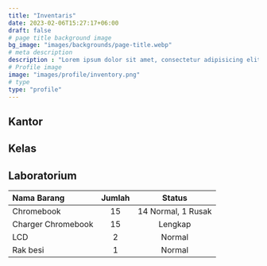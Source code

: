 ```yaml
---
title: "Inventaris"
date: 2023-02-06T15:27:17+06:00
draft: false
# page title background image
bg_image: "images/backgrounds/page-title.webp"
# meta description
description : "Lorem ipsum dolor sit amet, consectetur adipisicing elit, sed do eiusmod tempor incididunt ut labore. dolore magna aliqua. Ut enim ad minim veniam, quis nostrud."
# Profile image
image: "images/profile/inventory.png"
# type
type: "profile"
---
```


## Kantor

## Kelas

## Laboratorium

Nama Barang        | Jumlah |       Status
:------------------|:------:|:-----------------:
Chromebook         |   15   | 14 Normal, 1 Rusak
Charger Chromebook |   15   |      Lengkap
LCD                |   2    |       Normal
Rak besi           |   1    |       Normal

